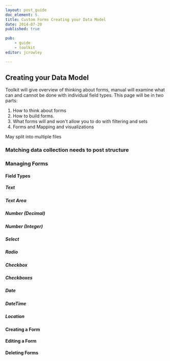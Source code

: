 ```yaml
---
layout: post_guide
doc_element: 5.
title: Custom Forms Creating your Data Model
date: 2014-07-20
published: true

pub: 
	- guide
	- toolkit
editor: jcrowley

---
```


## Creating your Data Model
Toolkit will give overview of thinking about forms, manual will examine what can and cannot be done with individual field types. 
This page will be in two parts:

1. How to think about forms
2. How to build forms.
3. What forms will and won't allow you to do with filtering and sets
4. Forms and Mapping and visualizations

May split into multiple files

### Matching data collection needs to post structure

### Managing Forms

#### Field Types

##### Text

##### Text Area

##### Number (Decimal)

##### Number (Integer)

##### Select

##### Radio

##### Checkbox

##### Checkboxes

##### Date

##### DateTime

##### Location

#### Creating a Form

#### Editing a Form

#### Deleting Forms



